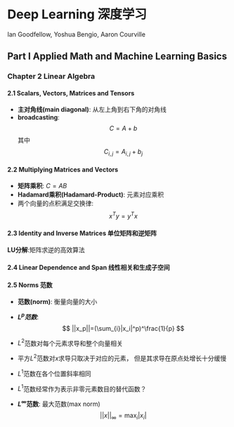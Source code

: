 # Deep Learning 深度学习

Ian Goodfellow, Yoshua Bengio, Aaron Courville

## Part I Applied Math and Machine Learning Basics

### Chapter 2 Linear Algebra
#### 2.1 Scalars, Vectors, Matrices and Tensors
* **主对角线(main diagonal)**: 从左上角到右下角的对角线
* **broadcasting**:
$$C = A + b$$
其中$$C_{i, j} = A_{i, j} + b_j$$

#### 2.2 Multiplying Matrices and Vectors
* **矩阵乘积**: $C = AB$
* **Hadamard乘积(Hadamard-Product)**: 元素对应乘积
* 两个向量的点积满足交换律:
$$x^Ty=y^Tx$$

#### 2.3 Identity and Inverse Matrices 单位矩阵和逆矩阵
**LU分解**:矩阵求逆的高效算法

#### 2.4 Linear Dependence and Span 线性相关和生成子空间

#### 2.5 Norms 范数
* **范数(norm)**: 衡量向量的大小
* **$L^p范数$**:
$$
||x_p||=(\sum_{i}|x_i|^p)^\frac{1}{p}
$$

* $L^2$范数对每个元素求导和整个向量相关
* 平方$L^2$范数对$x$求导只取决于对应的元素， 但是其求导在原点处增长十分缓慢
* $L^1$范数在各个位置斜率相同
* $L^1$范数经常作为表示非零元素数目的替代函数？
* **$L^{\infty}$范数**: 最大范数(max norm)
$$
||x||_{\infty} = \max_{i}|x_i|
$$
